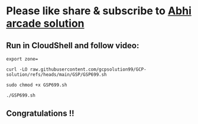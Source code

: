 # Please like share & subscribe to [Abhi arcade solution](http://www.youtube.com/@Abhi_Arcade_Solution)

## Run in CloudShell and follow video:

```
export zone=
```
```
curl -LO raw.githubusercontent.com/gcpsolution99/GCP-solution/refs/heads/main/GSP/GSP699.sh

sudo chmod +x GSP699.sh

./GSP699.sh
```

## Congratulations !!
